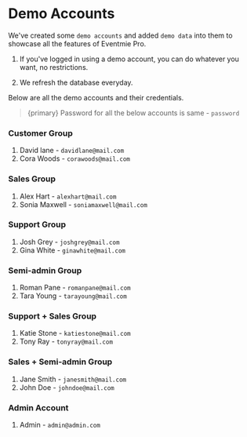 # Demo Accounts

We've created some `demo accounts` and added `demo data` into them to showcase all the features of Eventmie Pro. 

1. If you've logged in using a demo account, you can do whatever you want, no restrictions.

2. We refresh the database everyday.

Below are all the demo accounts and their credentials.

> {primary} Password for all the below accounts is same - `password`


### Customer Group

1. David lane       - `davidlane@mail.com`
2. Cora Woods       - `corawoods@mail.com`


### Sales Group

1. Alex Hart        - `alexhart@mail.com`
2. Sonia Maxwell    - `soniamaxwell@mail.com`


### Support Group

1. Josh Grey        - `joshgrey@mail.com`
2. Gina White       - `ginawhite@mail.com`


### Semi-admin Group

1. Roman Pane       - `romanpane@mail.com`
2. Tara Young       - `tarayoung@mail.com`


### Support + Sales Group

1. Katie Stone      - `katiestone@mail.com`
2. Tony Ray         - `tonyray@mail.com`


### Sales + Semi-admin Group

1. Jane Smith       - `janesmith@mail.com`
2. John Doe         - `johndoe@mail.com`


### Admin Account

1. Admin            - `admin@admin.com`